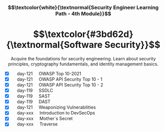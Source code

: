 <h3 align="center"> $$\textcolor{white}{\textnormal{Security Engineer Learning Path - 4th Module}}$$ </h3>

<h1 align="center"> $$\textcolor{#3bd62d}{\textnormal{Software Security}}$$ </h1>

<p align="center">Acquire the foundations for security engineering. Learn about security principles, cryptography fundamentals, and identity management basics.</p>

- [x] &nbsp;&nbsp;&nbsp; day-121 &nbsp;&nbsp;&nbsp; OWASP Top 10-2021
- [x] &nbsp;&nbsp;&nbsp; day-121 &nbsp;&nbsp;&nbsp; OWASP API Security Top 10 - 1
- [x] &nbsp;&nbsp;&nbsp; day-121 &nbsp;&nbsp;&nbsp; OWASP API Security Top 10 - 2
- [x] &nbsp;&nbsp;&nbsp; day-119 &nbsp;&nbsp;&nbsp; SSDLC
- [x] &nbsp;&nbsp;&nbsp; day-119 &nbsp;&nbsp;&nbsp; SAST
- [x] &nbsp;&nbsp;&nbsp; day-119 &nbsp;&nbsp;&nbsp; DAST
- [x] &nbsp;&nbsp;&nbsp; day-121 &nbsp;&nbsp;&nbsp; Weaponizing Vulnerabilities
- [x] &nbsp;&nbsp;&nbsp; day-xxx &nbsp;&nbsp;&nbsp; Introduction to DevSecOps
- [x] &nbsp;&nbsp;&nbsp; day-xxx &nbsp;&nbsp;&nbsp; Mother´s Secret
- [x] &nbsp;&nbsp;&nbsp; day-xxx &nbsp;&nbsp;&nbsp; Traverse
